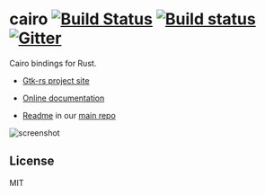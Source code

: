 # cairo [![Build Status](https://travis-ci.org/gtk-rs/cairo.png?branch=master)](https://travis-ci.org/gtk-rs/cairo) [![Build status](https://ci.appveyor.com/api/projects/status/9q998histb9vk2o2?svg=true)](https://ci.appveyor.com/project/GuillaumeGomez/cairo-p0df1) [![Gitter](https://badges.gitter.im/Join%20Chat.svg)](https://gitter.im/gtk-rs/gtk)

Cairo bindings for Rust.

- [Gtk-rs project site](http://gtk-rs.org/)

- [Online documentation](https://gtk-rs.org/docs-src/)

- [Readme](https://github.com/gtk-rs/gtk/blob/master/README.md) in our
  [main repo](https://github.com/gtk-rs/gtk)

![screenshot](http://guillaume-gomez.fr/image/cairo.png)

## License

MIT

